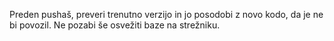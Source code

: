 Preden pushaš, preveri trenutno verzijo in jo posodobi z novo kodo, da je ne bi povozil. Ne pozabi še osvežiti baze na strežniku.
